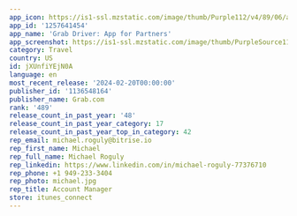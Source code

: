 ```yaml
---
app_icon: https://is1-ssl.mzstatic.com/image/thumb/Purple112/v4/89/06/a9/8906a9fb-536b-30ee-cadb-e364840cc229/AppIcon-0-0-1x_U007emarketing-0-5-0-85-220.png/1024x1024bb.png
app_id: '1257641454'
app_name: 'Grab Driver: App for Partners'
app_screenshot: https://is1-ssl.mzstatic.com/image/thumb/PurpleSource116/v4/e1/95/c2/e195c259-26e3-2289-06f0-0798ed6862aa/4a8ff8c9-2659-410f-858f-b1e4ac4e998b_Screen-1-2.jpg/1242x2688bb.png
category: Travel
country: US
id: jXUnfiYEjN0A
language: en
most_recent_release: '2024-02-20T00:00:00'
publisher_id: '1136548164'
publisher_name: Grab.com
rank: '489'
release_count_in_past_year: '48'
release_count_in_past_year_category: 17
release_count_in_past_year_top_in_category: 42
rep_email: michael.roguly@bitrise.io
rep_first_name: Michael
rep_full_name: Michael Roguly
rep_linkedin: https://www.linkedin.com/in/michael-roguly-77376710
rep_phone: +1 949-233-3404
rep_photo: michael.jpg
rep_title: Account Manager
store: itunes_connect
---
```

